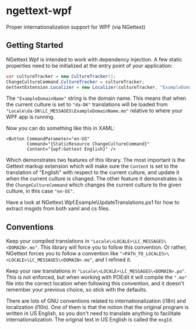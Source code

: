 # ngettext-wpf
Proper internationalization support for WPF (via NGettext)

## Getting Started
NGettext.Wpf is intended to work with dependency injection.  A few static properties need to be initialized at the entry point of your application:

```c#
var cultureTracker = new CultureTracker();
ChangeCultureCommand.CultureTracker = cultureTracker;
GettextExtension.Localizer = new Localizer(cultureTracker, "ExampleDomainName");
```

The `"ExampleDomainName"` string is the domain name.  This means that when the current culture is set to `"da-DK"` translations will be loaded from `"Locale\da-DK\LC_MESSAGES\ExampleDomainName.mo"` relative to where your WPF app is running.

Now you can do something like this in XAML:

```XAML
<Button CommandParameter="en-US" 
        Command="{StaticResource ChangeCultureCommand}" 
        Content="{wpf:Gettext English}" />
```
Which demonstrates two features of this library.  The most important is the Gettext markup extension which will make sure the `Content` is set to the translation of "English" with respect to the current culture, and update it when the current culture is changed.  The other feature it demonstrates is the `ChangeCultureCommand` which changes the current culture to the given culture, in this case `"en-US"`.

Have a look at NGettext.Wpf.Example\UpdateTranslations.ps1 for how to extract msgids from both xaml and cs files.

## Conventions
Keep your compiled translations in `"Locale\<LOCALE>\LC_MESSAGES\<DOMAIN>.mo"`.  This library will force you to follow this convention.  Or rather, NGettext forces you to follow a convention like `"<PATH_TO_LOCALES>\<LOCALE>\LC_MESSAGES\<DOMAIN>.mo"`, and I refined it.

Keep your raw translations in `"Locale\<LOCALE>\LC_MESSAGES\<DOMAIN>.po"`.  This is not enforced, but when working with POEdit it will compile the `".mo"` file into the correct location when following this convention, and it doesn't remember your previous choice, so stick with the defaults.

There are lots of GNU conventions related to internationalization (i18n) and localization (l10n).  One of them is that the notion that the original program is written in US English, so you don't need to translate anything to facilitate internationalization.  The original text in US English is called the `msgId`.

